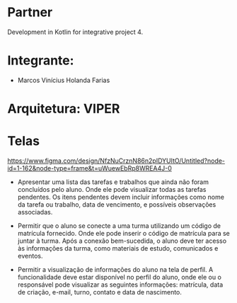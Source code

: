 # Partner
Development in Kotlin for integrative project 4.

# Integrante:
- Marcos Vinícius Holanda Farias

# Arquitetura: VIPER

# Telas
https://www.figma.com/design/NfzNuCrznN86n2pIDYUItO/Untitled?node-id=1-162&node-type=frame&t=uWuewEbRp8WREA4J-0

- Apresentar uma lista das tarefas e trabalhos que ainda não foram concluídos pelo aluno. Onde ele pode visualizar todas as tarefas pendentes. Os itens pendentes devem incluir informações como nome da tarefa ou trabalho, data de vencimento, e possíveis observações associadas.

- Permitir que o aluno se conecte a uma turma utilizando um código de matrícula fornecido. Onde ele pode inserir o código de matrícula para se juntar à turma. Após a conexão bem-sucedida, o aluno deve ter acesso às informações da turma, como materiais de estudo, comunicados e eventos.


- Permitir a visualização de informações do aluno na tela de perfil. A funcionalidade deve estar disponível no perfil do aluno, onde ele ou o responsável pode visualizar as seguintes informações: matrícula, data de criação, e-mail, turno, contato e data de nascimento. 




